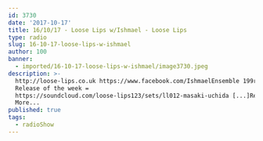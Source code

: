 ```yaml
---
id: 3730
date: '2017-10-17'
title: 16/10/17 - Loose Lips w/Ishmael - Loose Lips
type: radio
slug: 16-10-17-loose-lips-w-ishmael
author: 100
banner:
  - imported/16-10-17-loose-lips-w-ishmael/image3730.jpeg
description: >-
  http://loose-lips.co.uk https://www.facebook.com/IshmaelEnsemble 199radio
  Release of the week =
  https://soundcloud.com/loose-lips123/sets/ll012-masaki-uchida [...]Read
  More...
published: true
tags:
  - radioShow
---
```

